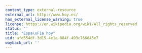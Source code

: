 ```yaml
---
content_type: external-resource
external_url: http://www.hoy.es/
has_external_license_warning: true
license: https://en.wikipedia.org/wiki/All_rights_reserved
status: ''
title: "Espa\xF1a hoy"
uid: afd554df-3d15-4e1a-884f-493c766045e7
wayback_url: ''
---
```

